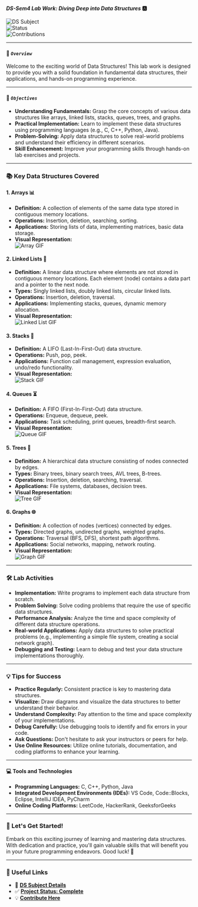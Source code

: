 #### _DS-Sem4 Lab Work: Diving Deep into Data Structures_ 🅰️  

![DS Subject](https://img.shields.io/badge/Data%20Structure-Click%20Here-blue?style=for-the-badge&logo=book&link=https://example.com/ds-subject)  
![Status](https://img.shields.io/badge/Status-Complete-red?style=for-the-badge)  
![Contributions](https://img.shields.io/badge/Contributions-Welcome-purple?style=for-the-badge&link=https://example.com/contributions)  

---

#### 📌 _`Overview`_  
Welcome to the exciting world of Data Structures! This lab work is designed to provide you with a solid foundation in fundamental data structures, their applications, and hands-on programming experience.

---

#### 🎯 _`Objectives`_  

* **Understanding Fundamentals:** Grasp the core concepts of various data structures like arrays, linked lists, stacks, queues, trees, and graphs.  
* **Practical Implementation:** Learn to implement these data structures using programming languages (e.g., C, C++, Python, Java).  
* **Problem-Solving:** Apply data structures to solve real-world problems and understand their efficiency in different scenarios.  
* **Skill Enhancement:** Improve your programming skills through hands-on lab exercises and projects.  

---

### 📚 Key Data Structures Covered  

#### 1. Arrays 📊  
* **Definition:** A collection of elements of the same data type stored in contiguous memory locations.  
* **Operations:** Insertion, deletion, searching, sorting.  
* **Applications:** Storing lists of data, implementing matrices, basic data storage.  
* **Visual Representation:**  
    ![Array GIF](https://media.giphy.com/media/xT1R9Qf8u2663H94oU/giphy.gif)  

#### 2. Linked Lists 🔗  
* **Definition:** A linear data structure where elements are not stored in contiguous memory locations. Each element (node) contains a data part and a pointer to the next node.  
* **Types:** Singly linked lists, doubly linked lists, circular linked lists.  
* **Operations:** Insertion, deletion, traversal.  
* **Applications:** Implementing stacks, queues, dynamic memory allocation.  
* **Visual Representation:**  
    ![Linked List GIF](https://media.giphy.com/media/jUo32HjKq4Y7e/giphy.gif)  

#### 3. Stacks 🥞  
* **Definition:** A LIFO (Last-In-First-Out) data structure.  
* **Operations:** Push, pop, peek.  
* **Applications:** Function call management, expression evaluation, undo/redo functionality.  
* **Visual Representation:**  
    ![Stack GIF](https://media.giphy.com/media/26BRrSvJUa0crqw4E/giphy.gif)  

#### 4. Queues ⏳  
* **Definition:** A FIFO (First-In-First-Out) data structure.  
* **Operations:** Enqueue, dequeue, peek.  
* **Applications:** Task scheduling, print queues, breadth-first search.  
* **Visual Representation:**  
    ![Queue GIF](https://media.giphy.com/media/3o6Zt8rGMbcYFjCPvW/giphy.gif)  

#### 5. Trees 🌳  
* **Definition:** A hierarchical data structure consisting of nodes connected by edges.  
* **Types:** Binary trees, binary search trees, AVL trees, B-trees.  
* **Operations:** Insertion, deletion, searching, traversal.  
* **Applications:** File systems, databases, decision trees.  
* **Visual Representation:**  
    ![Tree GIF](https://media.giphy.com/media/jUo32HjKq4Y7e/giphy.gif)  

#### 6. Graphs 🌐  
* **Definition:** A collection of nodes (vertices) connected by edges.  
* **Types:** Directed graphs, undirected graphs, weighted graphs.  
* **Operations:** Traversal (BFS, DFS), shortest path algorithms.  
* **Applications:** Social networks, mapping, network routing.  
* **Visual Representation:**  
    ![Graph GIF](https://media.giphy.com/media/3ohzdQ1IynjY1wQeha/giphy.gif)  

---

### 🛠️ Lab Activities  

* **Implementation:** Write programs to implement each data structure from scratch.  
* **Problem Solving:** Solve coding problems that require the use of specific data structures.  
* **Performance Analysis:** Analyze the time and space complexity of different data structure operations.  
* **Real-world Applications:** Apply data structures to solve practical problems (e.g., implementing a simple file system, creating a social network graph).  
* **Debugging and Testing:** Learn to debug and test your data structure implementations thoroughly.  

---

### 💡 Tips for Success  

* **Practice Regularly:** Consistent practice is key to mastering data structures.  
* **Visualize:** Draw diagrams and visualize the data structures to better understand their behavior.  
* **Understand Complexity:** Pay attention to the time and space complexity of your implementations.  
* **Debug Carefully:** Use debugging tools to identify and fix errors in your code.  
* **Ask Questions:** Don't hesitate to ask your instructors or peers for help.  
* **Use Online Resources:** Utilize online tutorials, documentation, and coding platforms to enhance your learning.  

---

#### 💻 Tools and Technologies  

* **Programming Languages:** C, C++, Python, Java  
* **Integrated Development Environments (IDEs):** VS Code, Code::Blocks, Eclipse, IntelliJ IDEA, PyCharm  
* **Online Coding Platforms:** LeetCode, HackerRank, GeeksforGeeks  

---

### 🚀 Let's Get Started!  

Embark on this exciting journey of learning and mastering data structures. With dedication and practice, you'll gain valuable skills that will benefit you in your future programming endeavors. Good luck! 🌟  

---

### 🔗 Useful Links  

- 📖 **[DS Subject Details](https://example.com/ds-subject)**  
- ✅ **[Project Status: Complete](https://example.com/status-complete)**  
- 💡 **[Contribute Here](https://example.com/contributions)**  

